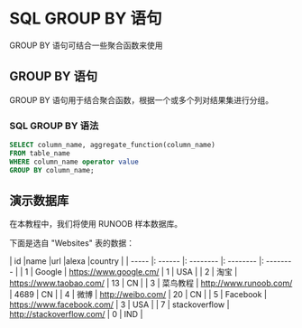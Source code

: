 # SQL GROUP BY 语句
GROUP BY 语句可结合一些聚合函数来使用

## GROUP BY 语句
GROUP BY 语句用于结合聚合函数，根据一个或多个列对结果集进行分组。
### SQL GROUP BY 语法
```sql
SELECT column_name, aggregate_function(column_name)
FROM table_name
WHERE column_name operator value
GROUP BY column_name;

```

## 演示数据库
在本教程中，我们将使用 RUNOOB 样本数据库。

下面是选自 "Websites" 表的数据：



| id    |name     |url        |alexa      |country    |
| ----- |: ------ |: -------- |: -------- |: -------- |
| 1  | Google       | https://www.google.cm/    | 1     | USA     |
| 2  | 淘宝          | https://www.taobao.com/   | 13    | CN      |
| 3  | 菜鸟教程      | http://www.runoob.com/    | 4689  | CN      |
| 4  | 微博          | http://weibo.com/         | 20    | CN      |
| 5  | Facebook     | https://www.facebook.com/ | 3     | USA     |
| 7  | stackoverflow | http://stackoverflow.com/ |   0 | IND     |
